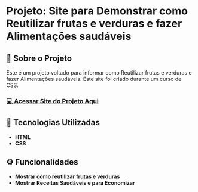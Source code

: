 <h1>Projeto: Site para Demonstrar como Reutilizar frutas e verduras e fazer Alimentações saudáveis</h1>

<h2>📌 Sobre o Projeto</h2>
<p>Este é um projeto voltado para informar como Reutilizar frutas e verduras e fazer Alimentações saudáveis. Este site foi criado durante um curso de CSS.</p>

<h3>💻<a href="https://site-advogados-react-js.vercel.app/" target="_blank"> Acessar Site do Projeto Aqui</a></h3>

<h2>🚀 Tecnologias Utilizadas</h2>
<ul>
  <li><b>HTML</b</li>
  <li><b>CSS</b - responsivo</li>
</ul>

<h2>⚙️ Funcionalidades</h2>
<ul>
  <li>Mostrar como reutilizar frutas e verduras</li>
  <li>Mostrar Receitas Saudáveis e para Economizar</li>
</ul>
